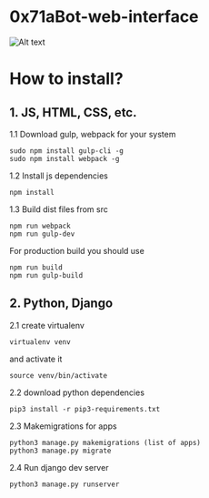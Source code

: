 # 0x71aBot-web-interface
![Alt text](https://cs541607.userapi.com/c816730/u95107266/docs/7af2475009d8/snaphot.png?extra=VzcFaoEwU6Ae96nJSVG74VMzasFp2SmBRA6uy-cmtWKkHjzGFW0OKZii_2vIXTRIVc26mvN0qFbDuVKJecAvbRhShhyXXmKNCiOwPJ1XC0oDCagrsQT2wA "index page snapshot")

# How to install?
## 1. JS, HTML, CSS, etc.
1.1 Download gulp, webpack for your system
```console
sudo npm install gulp-cli -g
sudo npm install webpack -g
```
1.2 Install js dependencies
```console
npm install
```
1.3 Build dist files from src
```console
npm run webpack
npm run gulp-dev
```
For production build you should use
```console
npm run build
npm run gulp-build
```
## 2. Python, Django
2.1 create virtualenv
```console
virtualenv venv
```
and activate it
```console
source venv/bin/activate
```
2.2 download python dependencies
```console
pip3 install -r pip3-requirements.txt
```
2.3 Makemigrations for apps
```console
python3 manage.py makemigrations (list of apps)
python3 manage.py migrate
```
2.4 Run django dev server
```console
python3 manage.py runserver
```

